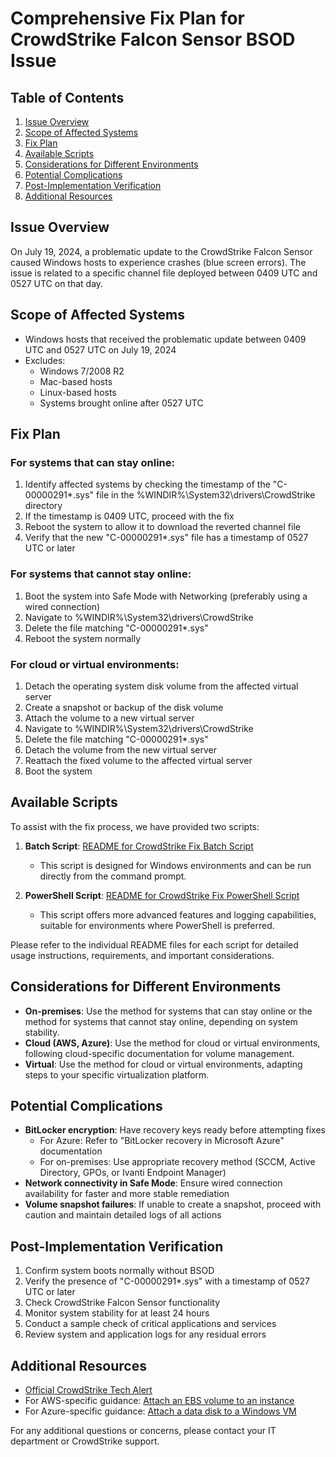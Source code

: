 # Comprehensive Fix Plan for CrowdStrike Falcon Sensor BSOD Issue

## Table of Contents
1. [Issue Overview](#issue-overview)
2. [Scope of Affected Systems](#scope-of-affected-systems)
3. [Fix Plan](#fix-plan)
4. [Available Scripts](#available-scripts)
5. [Considerations for Different Environments](#considerations-for-different-environments)
6. [Potential Complications](#potential-complications)
7. [Post-Implementation Verification](#post-implementation-verification)
8. [Additional Resources](#additional-resources)

## Issue Overview

On July 19, 2024, a problematic update to the CrowdStrike Falcon Sensor caused Windows hosts to experience crashes (blue screen errors). The issue is related to a specific channel file deployed between 0409 UTC and 0527 UTC on that day.

## Scope of Affected Systems

- Windows hosts that received the problematic update between 0409 UTC and 0527 UTC on July 19, 2024
- Excludes:
  - Windows 7/2008 R2
  - Mac-based hosts
  - Linux-based hosts
  - Systems brought online after 0527 UTC

## Fix Plan

### For systems that can stay online:
1. Identify affected systems by checking the timestamp of the "C-00000291*.sys" file in the %WINDIR%\System32\drivers\CrowdStrike directory
2. If the timestamp is 0409 UTC, proceed with the fix
3. Reboot the system to allow it to download the reverted channel file
4. Verify that the new "C-00000291*.sys" file has a timestamp of 0527 UTC or later

### For systems that cannot stay online:
1. Boot the system into Safe Mode with Networking (preferably using a wired connection)
2. Navigate to %WINDIR%\System32\drivers\CrowdStrike
3. Delete the file matching "C-00000291*.sys"
4. Reboot the system normally

### For cloud or virtual environments:
1. Detach the operating system disk volume from the affected virtual server
2. Create a snapshot or backup of the disk volume
3. Attach the volume to a new virtual server
4. Navigate to %WINDIR%\System32\drivers\CrowdStrike
5. Delete the file matching "C-00000291*.sys"
6. Detach the volume from the new virtual server
7. Reattach the fixed volume to the affected virtual server
8. Boot the system

## Available Scripts

To assist with the fix process, we have provided two scripts:

1. **Batch Script**: [README for CrowdStrike Fix Batch Script](https://github.com/jrobinfo/crowdstrike_fix_7-19-24/blob/main/README_for_CrowdStrike_Fix_Batch_Script.md)
   - This script is designed for Windows environments and can be run directly from the command prompt.

2. **PowerShell Script**: [README for CrowdStrike Fix PowerShell Script](https://github.com/jrobinfo/crowdstrike_fix_7-19-24/blob/main/README_for_CrowdStrike_Fix_PowerShell_Script.md)
   - This script offers more advanced features and logging capabilities, suitable for environments where PowerShell is preferred.

Please refer to the individual README files for each script for detailed usage instructions, requirements, and important considerations.

## Considerations for Different Environments

- **On-premises**: Use the method for systems that can stay online or the method for systems that cannot stay online, depending on system stability.
- **Cloud (AWS, Azure)**: Use the method for cloud or virtual environments, following cloud-specific documentation for volume management.
- **Virtual**: Use the method for cloud or virtual environments, adapting steps to your specific virtualization platform.

## Potential Complications

- **BitLocker encryption**: Have recovery keys ready before attempting fixes
  - For Azure: Refer to "BitLocker recovery in Microsoft Azure" documentation
  - For on-premises: Use appropriate recovery method (SCCM, Active Directory, GPOs, or Ivanti Endpoint Manager)
- **Network connectivity in Safe Mode**: Ensure wired connection availability for faster and more stable remediation
- **Volume snapshot failures**: If unable to create a snapshot, proceed with caution and maintain detailed logs of all actions

## Post-Implementation Verification

1. Confirm system boots normally without BSOD
2. Verify the presence of "C-00000291*.sys" with a timestamp of 0527 UTC or later
3. Check CrowdStrike Falcon Sensor functionality
4. Monitor system stability for at least 24 hours
5. Conduct a sample check of critical applications and services
6. Review system and application logs for any residual errors

## Additional Resources

- [Official CrowdStrike Tech Alert](https://supportportal.crowdstrike.com/s/article/Tech-Alert-Windows-crashes-related-to-Falcon-Sensor-2024-07-19)
- For AWS-specific guidance: [Attach an EBS volume to an instance](https://docs.aws.amazon.com/AWSEC2/latest/UserGuide/ebs-attaching-volume.html)
- For Azure-specific guidance: [Attach a data disk to a Windows VM](https://docs.microsoft.com/en-us/azure/virtual-machines/windows/attach-managed-disk-portal)

For any additional questions or concerns, please contact your IT department or CrowdStrike support.